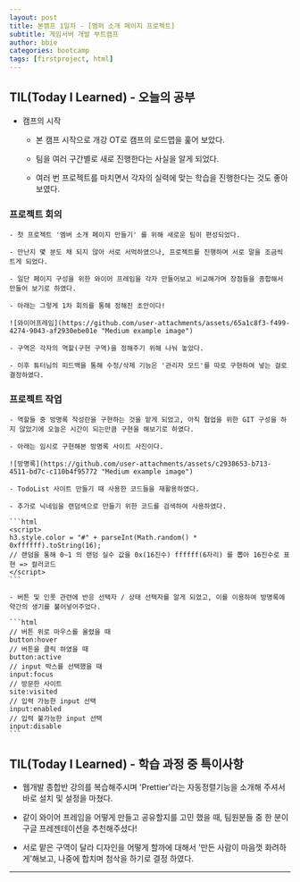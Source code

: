 ```yaml
---
layout: post
title: 본캠프 1일차 - [멤퍼 소개 페이지 프로젝트]
subtitle: 게임서버 개발 부트캠프
author: bbie
categories: bootcamp
tags: [firstproject, html]
---
```


## TIL(Today I Learned) - 오늘의 공부

- 캠프의 시작

    - 본 캠프 시작으로 개강 OT로 캠프의 로드맵을 훑어 보았다.

    - 팀을 여러 구간별로 새로 진행한다는 사실을 알게 되었다.

    - 여러 번 프로젝트를 마치면서 각자의 실력에 맞는 학습을 진행한다는 것도 좋아 보였다.

### 프로젝트 회의

    - 첫 프로젝트 '멤버 소개 페이지 만들기' 를 위해 새로운 팀이 편성되었다.

    - 만난지 몇 분도 채 되지 않아 서로 서먹하였으나, 프로젝트를 진행하며 서로 말을 조금씩 트게 되었다.

    - 일단 페이지 구성을 위한 와이어 프레임을 각자 만들어보고 비교해가며 장점들을 종합해서 만들어 보기로 하였다.

    - 아래는 그렇게 1차 회의를 통해 정해진 초안이다!

    ![와이어프레임](https://github.com/user-attachments/assets/65a1c8f3-f499-4274-9043-af2930ebe01e "Medium example image")

    - 구역은 각자의 역할(구현 구역)을 정해주기 위해 나눠 놓았다.

    - 이후 튜터님의 피드백을 통해 수정/삭제 기능은 '관리자 모드'를 따로 구현하여 넣는 걸로 결정하였다.

### 프로젝트 작업

    - 역할들 중 방명록 작성란을 구현하는 것을 맡게 되었고, 아직 협업을 위한 GIT 구성을 하지 않았기에 오늘은 시간이 되는만큼 구현을 해보기로 하였다.

    - 아래는 임시로 구현해본 방명록 사이트 사진이다.

    ![방명록](https://github.com/user-attachments/assets/c2938653-b713-4511-bd7c-c110b4f95772 "Medium example image")

    - TodoList 사이트 만들기 때 사용한 코드들을 재활용하였다.

    - 추가로 닉네임을 랜덤색으로 만들기 위한 코드를 검색하여 사용하였다.

    ```html
    <script>
    h3.style.color = "#" + parseInt(Math.random() * 0xffffff).toString(16);
    // 랜덤을 통해 0~1 의 랜덤 실수 값을 0x(16진수) ffffff(6자리) 를 뽑아 16진수로 표현 => 컬러코드
    </script>
    ```
    
    - 버튼 및 인풋 관련에 반응 선택자 / 상태 선택자를 알게 되었고, 이를 이용하여 방명록에 약간의 생기를 불어넣어주었다.

    ```html
    // 버튼 위로 마우스를 올렸을 때 
    button:hover 
    // 버튼을 클릭 하였을 때
    button:active 
    // input 박스를 선택했을 때 
    input:focus 
    // 방문한 사이트
    site:visited 
    // 입력 가능한 input 선택 
    input:enabled 
    // 입력 불가능한 input 선택
    input:disable
    ```

## TIL(Today I Learned) - 학습 과정 중 특이사항

- 웹개발 종합반 강의를 복습해주시며 'Prettier'라는 자동정렬기능을 소개해 주셔서 바로 설치 및 설정을 마쳤다.

- 같이 와이어 프레임을 어떻게 만들고 공유할지를 고민 했을 때, 팀원분들 중 한 분이 구글 프레젠테이션을 추천해주셨다!

- 서로 맡은 구역이 달라 디자인을 어떻게 할까에 대해서 '만든 사람이 마음껏 화려하게'해보고, 나중에 합치며 첨삭을 하기로 결정 하였다.

---
